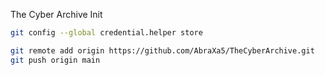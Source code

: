 The Cyber Archive Init


```bash
git config --global credential.helper store
```

```bash
git remote add origin https://github.com/AbraXa5/TheCyberArchive.git
git push origin main
```